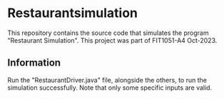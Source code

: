 # Restaurantsimulation
This repository contains the source code that simulates the program "Restaurant Simulation". This project was part of FIT1051-A4 Oct-2023. 

## Information
Run the "RestaurantDriver.java" file, alongside the others, to run the simulation successfully. Note that only some specific inputs are valid.

